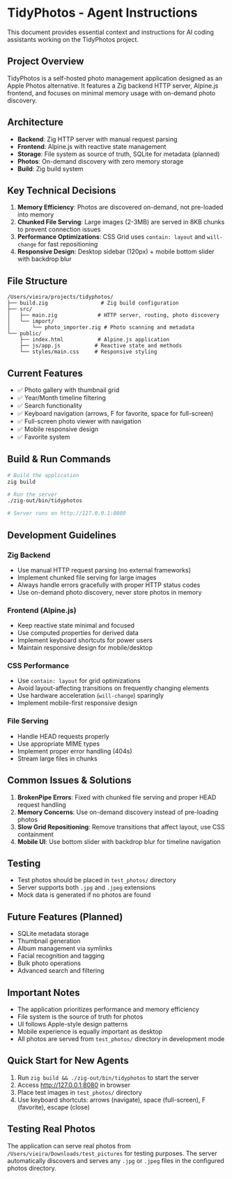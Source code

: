 # TidyPhotos - Agent Instructions

This document provides essential context and instructions for AI coding assistants working on the TidyPhotos project.

## Project Overview

TidyPhotos is a self-hosted photo management application designed as an Apple Photos alternative. It features a Zig backend HTTP server, Alpine.js frontend, and focuses on minimal memory usage with on-demand photo discovery.

## Architecture

- **Backend**: Zig HTTP server with manual request parsing
- **Frontend**: Alpine.js with reactive state management
- **Storage**: File system as source of truth, SQLite for metadata (planned)
- **Photos**: On-demand discovery with zero memory storage
- **Build**: Zig build system

## Key Technical Decisions

1. **Memory Efficiency**: Photos are discovered on-demand, not pre-loaded into memory
2. **Chunked File Serving**: Large images (2-3MB) are served in 8KB chunks to prevent connection issues
3. **Performance Optimizations**: CSS Grid uses `contain: layout` and `will-change` for fast repositioning
4. **Responsive Design**: Desktop sidebar (120px) + mobile bottom slider with backdrop blur

## File Structure

```
/Users/vieira/projects/tidyphotos/
├── build.zig                 # Zig build configuration
├── src/
│   ├── main.zig             # HTTP server, routing, photo discovery
│   └── import/
│       └── photo_importer.zig # Photo scanning and metadata
└── public/
    ├── index.html           # Alpine.js application
    ├── js/app.js           # Reactive state and methods
    └── styles/main.css     # Responsive styling
```

## Current Features

- ✅ Photo gallery with thumbnail grid
- ✅ Year/Month timeline filtering
- ✅ Search functionality
- ✅ Keyboard navigation (arrows, F for favorite, space for full-screen)
- ✅ Full-screen photo viewer with navigation
- ✅ Mobile responsive design
- ✅ Favorite system

## Build & Run Commands

```bash
# Build the application
zig build

# Run the server
./zig-out/bin/tidyphotos

# Server runs on http://127.0.0.1:8080
```

## Development Guidelines

### Zig Backend
- Use manual HTTP request parsing (no external frameworks)
- Implement chunked file serving for large images
- Always handle errors gracefully with proper HTTP status codes
- Use on-demand photo discovery, never store photos in memory

### Frontend (Alpine.js)
- Keep reactive state minimal and focused
- Use computed properties for derived data
- Implement keyboard shortcuts for power users
- Maintain responsive design for mobile/desktop

### CSS Performance
- Use `contain: layout` for grid optimizations
- Avoid layout-affecting transitions on frequently changing elements
- Use hardware acceleration (`will-change`) sparingly
- Implement mobile-first responsive design

### File Serving
- Handle HEAD requests properly
- Use appropriate MIME types
- Implement proper error handling (404s)
- Stream large files in chunks

## Common Issues & Solutions

1. **BrokenPipe Errors**: Fixed with chunked file serving and proper HEAD request handling
2. **Memory Concerns**: Use on-demand discovery instead of pre-loading photos
3. **Slow Grid Repositioning**: Remove transitions that affect layout, use CSS containment
4. **Mobile UI**: Use bottom slider with backdrop blur for timeline navigation

## Testing

- Test photos should be placed in `test_photos/` directory
- Server supports both `.jpg` and `.jpeg` extensions
- Mock data is generated if no photos are found

## Future Features (Planned)

- SQLite metadata storage
- Thumbnail generation
- Album management via symlinks
- Facial recognition and tagging
- Bulk photo operations
- Advanced search and filtering

## Important Notes

- The application prioritizes performance and memory efficiency
- File system is the source of truth for photos
- UI follows Apple-style design patterns
- Mobile experience is equally important as desktop
- All photos are served from `test_photos/` directory in development mode

## Quick Start for New Agents

1. Run `zig build && ./zig-out/bin/tidyphotos` to start the server
2. Access http://127.0.0.1:8080 in browser
3. Place test images in `test_photos/` directory
4. Use keyboard shortcuts: arrows (navigate), space (full-screen), F (favorite), escape (close)

## Testing Real Photos

The application can serve real photos from `/Users/vieira/Downloads/test_pictures` for testing purposes. The server automatically discovers and serves any `.jpg` or `.jpeg` files in the configured photos directory.